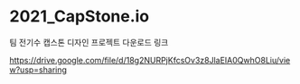 # 2021_CapStone.io
팀 전기수 캡스톤 디자인 프로젝트 다운로드 링크 <br />

https://drive.google.com/file/d/18g2NURPjKfcsOv3z8JlaEIA0QwhO8Liu/view?usp=sharing
